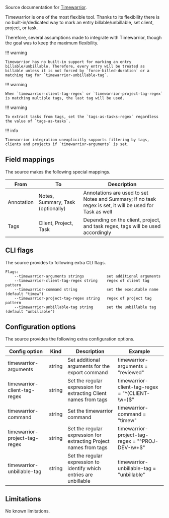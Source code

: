 Source documentation for [Timewarrior](https://timewarrior.net/).

Timewarrior is one of the most flexible tool. Thanks to its flexibility there is no built-in/dedicated way to mark an entry billable/unbillable, set client, project, or task.

Therefore, several assumptions made to integrate with Timewarrior, though the goal was to keep the maximum flexibility.

!!! warning

    Timewarrior has no built-in support for marking an entry billable/unbillable. Therefore, every entry will be treated as billable unless it is not forced by `force-billed-duration` or a matching tag for `timewarrior-unbillable-tag`.

!!! warning

    When `timewarrior-client-tag-regex` or `timewarrior-project-tag-regex` is matching multiple tags, the last tag will be used.

!!! warning

    To extract tasks from tags, set the `tags-as-tasks-regex` regardless the value of `tags-as-tasks`.

!!! info

    Timewarrior integration unexplicitly supports filtering by tags, clients and projects if `timewarrior-arguments` is set.

## Field mappings

The source makes the following special mappings.

| From       | To                                | Description                                                                                              |
| ---------- | --------------------------------- | -------------------------------------------------------------------------------------------------------- |
| Annotation | Notes, Summary, Task (optionally) | Annotations are used to set Notes and Summary; if no task regex is set, it will be used for Task as well |
| Tags       | Client, Project, Task             | Depending on the client, project, and task regex, tags will be used accordingly                          |

## CLI flags

The source provides to following extra CLI flags.

```plaintext
Flags:
    --timewarrior-arguments strings          set additional arguments
    --timewarrior-client-tag-regex string    regex of client tag pattern
    --timewarrior-command string             set the executable name (default "timew")
    --timewarrior-project-tag-regex string   regex of project tag pattern
    --timewarrior-unbillable-tag string      set the unbillable tag (default "unbillable")
```

## Configuration options

The source provides the following extra configuration options.

| Config option                 | Kind   | Description                                                         | Example                                          |
| ----------------------------- | ------ | ------------------------------------------------------------------- | ------------------------------------------------ |
| timewarrior-arguments         | string | Set additional arguments for the export command                     | timewarrior-arguments = "reviewed"               |
| timewarrior-client-tag-regex  | string | Set the regular expression for extracting Client names from tags    | timewarrior-client-tag-regex = "^(CLIENT-\w+)$"  |
| timewarrior-command           | string | Set the timewarrior command                                         | timewarrior-command = "timew"                    |
| timewarrior-project-tag-regex | string | Set the regular expression for extracting Project names from tags   | timewarrior-project-tag-regex = "^PROJ-DEV-\w+$" |
| timewarrior-unbillable-tag    | string | Set the regular expression to identify which entries are unbillable | timewarrior-unbillable-tag = "unbillable"        |

## Limitations

No known limitations.

